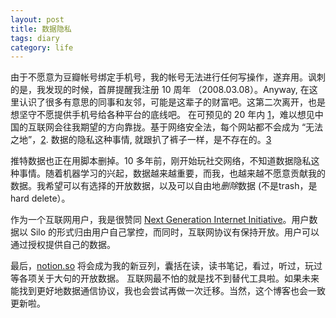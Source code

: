 ```yaml
---
layout: post
title: 数据隐私
tags: diary
category: life
---
```


由于不愿意为豆瓣帐号绑定手机号，我的帐号无法进行任何写操作，遂弃用。讽刺的是，我发现的时候，首屏提醒我注册 10 周年 （2008.03.08）。Anyway, 在这里认识了很多有意思的同事和友邻，可能是这辈子的财富吧。这第二次离开，也是想坚守不愿提供手机号给各种平台的底线吧。 在可预见的 20 年内 [1]，难以想见中国的互联网会往我期望的方向靠拢。基于网络安全法，每个网站都不会成为 “无法之地”，[2]. 数据的隐私这种事情, 就跟扒了裤子一样，是不存在的。[3]

推特数据也正在用脚本删掉。10 多年前，刚开始玩社交网络，不知道数据隐私这种事情。随着机器学习的兴起，数据越来越重要，而我，也越来越不愿意贡献我的数据。我希望可以有选择的开放数据，以及可以自由地*删除*数据 (不是trash，是 hard delete）。

作为一个互联网用户，我是很赞同 [Next Generation Internet Initiative](http://www.eismd.eu/next-generation-internet-initiative/)。用户数据以 Silo 的形式归由用户自己掌控，而同时，互联网协议有保持开放。用户可以通过授权提供自己的数据。

最后，[notion.so](https://www.notion.so/Dou-Lists-3af54a3f28184771b3e9b214941f8964) 将会成为我的新豆列，囊括在读，读书笔记，看过，听过，玩过等各项关于大句的开放数据。 互联网最不怕的就是找不到替代工具啦。如果未来能找到更好地数据通信协议，我也会尝试再做一次迁移。当然，这个博客也会一致更新啦。

[1]: http://paper.people.com.cn/rmrb/html/2018-02/26/nw.D110000renmrb_20180226_1-01.htm
[2]: http://www.chinanews.com/ll/2019/03-21/8786218.shtml
[3]: https://twitter.com/0xDUDE/status/1107793510881742848
